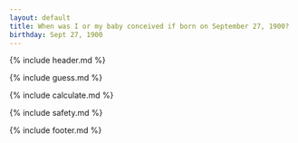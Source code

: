 ```yaml
---
layout: default
title: When was I or my baby conceived if born on September 27, 1900?
birthday: Sept 27, 1900
---
```


{% include header.md %}

{% include guess.md %}

{% include calculate.md %}

{% include safety.md %}

{% include footer.md %}



